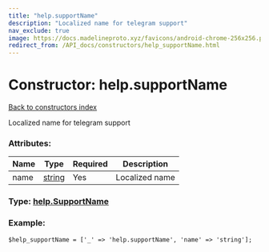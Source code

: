 ```yaml
---
title: "help.supportName"
description: "Localized name for telegram support"
nav_exclude: true
image: https://docs.madelineproto.xyz/favicons/android-chrome-256x256.png
redirect_from: /API_docs/constructors/help_supportName.html
---
```

# Constructor: help.supportName  
[Back to constructors index](/API_docs/constructors/index.html)



Localized name for telegram support

### Attributes:

| Name     |    Type       | Required | Description |
|----------|---------------|----------|-------------|
|name|[string](/API_docs/types/string.html) | Yes|Localized name|



### Type: [help.SupportName](/API_docs/types/help.SupportName.html)


### Example:

```
$help_supportName = ['_' => 'help.supportName', 'name' => 'string'];
```  

